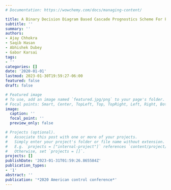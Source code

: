 ```yaml
---
# Documentation: https://wowchemy.com/docs/managing-content/

title: A Binary Decision Diagram Based Cascade Prognostics Scheme For Power Systems
subtitle: ''
summary: ''
authors:
- Ajay Chhokra
- Saqib Hasan
- Abhishek Dubey
- Gabor Karsai
tags:
- ''
categories: []
date: '2020-01-01'
lastmod: 2023-01-30T19:59:27-06:00
featured: false
draft: false

# Featured image
# To use, add an image named `featured.jpg/png` to your page's folder.
# Focal points: Smart, Center, TopLeft, Top, TopRight, Left, Right, BottomLeft, Bottom, BottomRight.
image:
  caption: ''
  focal_point: ''
  preview_only: false

# Projects (optional).
#   Associate this post with one or more of your projects.
#   Simply enter your project's folder or file name without extension.
#   E.g. `projects = ["internal-project"]` references `content/project/deep-learning/index.md`.
#   Otherwise, set `projects = []`.
projects: []
publishDate: '2023-01-31T01:59:26.865584Z'
publication_types:
- '1'
abstract: ''
publication: '*2020 American control conference*'
---
```

